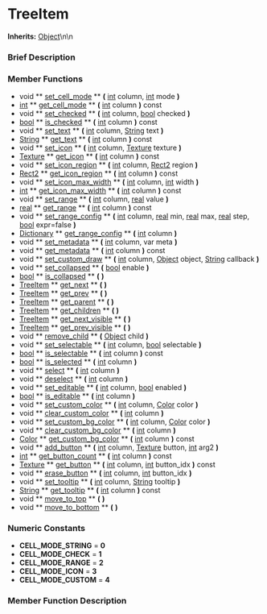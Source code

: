 #  TreeItem  
**Inherits:** [Object](class_object)\\n\\n
###  Brief Description  


###  Member Functions 
  * void  ** [set_cell_mode](#set_cell_mode) **  **(** [int](class_int) column, [int](class_int) mode  **)**
  * [int](class_int)  ** [get_cell_mode](#get_cell_mode) **  **(** [int](class_int) column  **)** const
  * void  ** [set_checked](#set_checked) **  **(** [int](class_int) column, [bool](class_bool) checked  **)**
  * [bool](class_bool)  ** [is_checked](#is_checked) **  **(** [int](class_int) column  **)** const
  * void  ** [set_text](#set_text) **  **(** [int](class_int) column, [String](class_string) text  **)**
  * [String](class_string)  ** [get_text](#get_text) **  **(** [int](class_int) column  **)** const
  * void  ** [set_icon](#set_icon) **  **(** [int](class_int) column, [Texture](class_texture) texture  **)**
  * [Texture](class_texture)  ** [get_icon](#get_icon) **  **(** [int](class_int) column  **)** const
  * void  ** [set_icon_region](#set_icon_region) **  **(** [int](class_int) column, [Rect2](class_rect2) region  **)**
  * [Rect2](class_rect2)  ** [get_icon_region](#get_icon_region) **  **(** [int](class_int) column  **)** const
  * void  ** [set_icon_max_width](#set_icon_max_width) **  **(** [int](class_int) column, [int](class_int) width  **)**
  * [int](class_int)  ** [get_icon_max_width](#get_icon_max_width) **  **(** [int](class_int) column  **)** const
  * void  ** [set_range](#set_range) **  **(** [int](class_int) column, [real](class_real) value  **)**
  * [real](class_real)  ** [get_range](#get_range) **  **(** [int](class_int) column  **)** const
  * void  ** [set_range_config](#set_range_config) **  **(** [int](class_int) column, [real](class_real) min, [real](class_real) max, [real](class_real) step, [bool](class_bool) expr=false  **)**
  * [Dictionary](class_dictionary)  ** [get_range_config](#get_range_config) **  **(** [int](class_int) column  **)**
  * void  ** [set_metadata](#set_metadata) **  **(** [int](class_int) column, var meta  **)**
  * void  ** [get_metadata](#get_metadata) **  **(** [int](class_int) column  **)** const
  * void  ** [set_custom_draw](#set_custom_draw) **  **(** [int](class_int) column, [Object](class_object) object, [String](class_string) callback  **)**
  * void  ** [set_collapsed](#set_collapsed) **  **(** [bool](class_bool) enable  **)**
  * [bool](class_bool)  ** [is_collapsed](#is_collapsed) **  **(** **)**
  * [TreeItem](class_treeitem)  ** [get_next](#get_next) **  **(** **)**
  * [TreeItem](class_treeitem)  ** [get_prev](#get_prev) **  **(** **)**
  * [TreeItem](class_treeitem)  ** [get_parent](#get_parent) **  **(** **)**
  * [TreeItem](class_treeitem)  ** [get_children](#get_children) **  **(** **)**
  * [TreeItem](class_treeitem)  ** [get_next_visible](#get_next_visible) **  **(** **)**
  * [TreeItem](class_treeitem)  ** [get_prev_visible](#get_prev_visible) **  **(** **)**
  * void  ** [remove_child](#remove_child) **  **(** [Object](class_object) child  **)**
  * void  ** [set_selectable](#set_selectable) **  **(** [int](class_int) column, [bool](class_bool) selectable  **)**
  * [bool](class_bool)  ** [is_selectable](#is_selectable) **  **(** [int](class_int) column  **)** const
  * [bool](class_bool)  ** [is_selected](#is_selected) **  **(** [int](class_int) column  **)**
  * void  ** [select](#select) **  **(** [int](class_int) column  **)**
  * void  ** [deselect](#deselect) **  **(** [int](class_int) column  **)**
  * void  ** [set_editable](#set_editable) **  **(** [int](class_int) column, [bool](class_bool) enabled  **)**
  * [bool](class_bool)  ** [is_editable](#is_editable) **  **(** [int](class_int) column  **)**
  * void  ** [set_custom_color](#set_custom_color) **  **(** [int](class_int) column, [Color](class_color) color  **)**
  * void  ** [clear_custom_color](#clear_custom_color) **  **(** [int](class_int) column  **)**
  * void  ** [set_custom_bg_color](#set_custom_bg_color) **  **(** [int](class_int) column, [Color](class_color) color  **)**
  * void  ** [clear_custom_bg_color](#clear_custom_bg_color) **  **(** [int](class_int) column  **)**
  * [Color](class_color)  ** [get_custom_bg_color](#get_custom_bg_color) **  **(** [int](class_int) column  **)** const
  * void  ** [add_button](#add_button) **  **(** [int](class_int) column, [Texture](class_texture) button, [int](class_int) arg2  **)**
  * [int](class_int)  ** [get_button_count](#get_button_count) **  **(** [int](class_int) column  **)** const
  * [Texture](class_texture)  ** [get_button](#get_button) **  **(** [int](class_int) column, [int](class_int) button_idx  **)** const
  * void  ** [erase_button](#erase_button) **  **(** [int](class_int) column, [int](class_int) button_idx  **)**
  * void  ** [set_tooltip](#set_tooltip) **  **(** [int](class_int) column, [String](class_string) tooltip  **)**
  * [String](class_string)  ** [get_tooltip](#get_tooltip) **  **(** [int](class_int) column  **)** const
  * void  ** [move_to_top](#move_to_top) **  **(** **)**
  * void  ** [move_to_bottom](#move_to_bottom) **  **(** **)**

###  Numeric Constants  
  * **CELL_MODE_STRING** = **0**
  * **CELL_MODE_CHECK** = **1**
  * **CELL_MODE_RANGE** = **2**
  * **CELL_MODE_ICON** = **3**
  * **CELL_MODE_CUSTOM** = **4**

###  Member Function Description  

